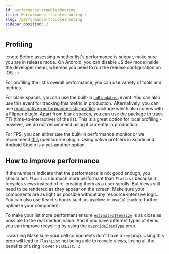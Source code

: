 ```yaml
---
id: performance-troubleshooting
title: Performance troubleshooting ⚡️
slug: /performance-troubleshooting
sidebar_position: 2
---
```


## Profiling

:::note
Before assessing whether list's performance is subpar, make sure you are in release mode. On Android, you can disable JS dev mode inside the developer menu, whereas you need to run the release configuration on iOS.
:::

For profiling the list's overall performance, you can use variety of tools and metrics.

For blank spaces, you can use the built-in [`onBlankArea`](/usage#onBlankArea) event. You can also use this event for tracking this metric in production. Alternatively, you can use [react-native-performance-lists-profiler](https://react-native-performance.docs.shopify.io/guides/react-native-performance-lists-profiler) package which also comes with a Flipper plugin. Apart from blank spaces, you can use the package to track TTI (time-to-interactive) of the list. This is a great option for local profiling - however, we do not recommend using it currently in production.

For FPS, you can either use the built-in performance monitor or we recommend [this](https://github.com/bamlab/react-native-performance) opensource plugin. Using native profilers in Xcode and Android Studio is a yet-another option.

## How to improve performance

If the numbers indicate that the performance is not good enough, you should act. `FlashList` is much more performant than `FlatList` because it recycles views instead of re-creating them as a user scrolls. But views still need to be rendered as they appear on the screen. Make sure your components are as light as possible without any resource-intensive logic. You can also use React's hooks such as `useMemo` or `useCallback` to further optimize your component.

To make your list more performant ensure [`estimatedItemSize`](/usage#estimateditemsize) is as close as possible to the real median value. And if you have different types of items, you can improve recycling by using the [`overrideItemType`](/usage#overrideitemtype) prop.

:::warning
Make sure your cell components don't have a `key` prop. Using this prop will lead to `FlashList` not being able to recycle views, losing all the benefits of using it over `FlatList`.
:::
